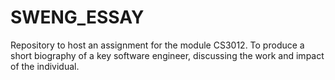 # SWENG_ESSAY
Repository to host an assignment for the module CS3012. To produce a short biography of a key software engineer, discussing the work and impact of the individual.
